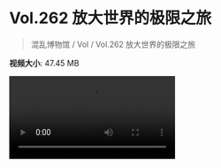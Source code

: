 # Vol.262 放大世界的极限之旅

> 混乱博物馆 / Vol / Vol.262 放大世界的极限之旅

**视频大小**: 47.45 MB

<div class="video"><video src="https://file.hsyhx.top/archive/262.mp4" controls preload>🤔 您的浏览器不支持 video 标签</video></div>